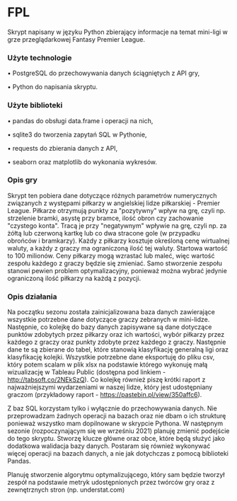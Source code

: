 # FPL

Skrypt napisany w języku Python zbierający informacje na temat mini-ligi w grze przeglądarkowej Fantasy Premier League.

### Użyte technologie 

• PostgreSQL do przechowywania danych ściągniętych z API gry,

• Python do napisania skryptu.

### Użyte biblioteki 

• pandas do obsługi data.frame i operacji na nich,

• sqlite3 do tworzenia zapytań SQL w Pythonie,

• requests do zbierania danych z API,

• seaborn oraz matplotlib do wykonania wykresów.

### Opis gry

Skrypt ten pobiera dane dotyczące różnych parametrów numerycznych związanych z występami piłkarzy w angielskiej lidze piłkarskiej - Premier League. Piłkarze otrzymują punkty za "pozytywny" wpływ na grę, czyli np. strzelenie bramki, asystę przy bramce, ilość obron czy zachowanie "czystego konta". Tracą je przy "negatywnym" wpływie na grę, czyli np. za żółtą lub czerwoną kartkę lub co dwa stracone gole (w przypadku obrońców i bramkarzy). Każdy z piłkarzy kosztuje określoną cenę wirtualnej waluty, a każdy z graczy ma ograniczoną ilość tej waluty. Startowa wartość to 100 milionów. Ceny piłkarzy mogą wzrastać lub maleć, więc wartość zespołu każdego z graczy będzie się zmieniać. Samo stworzenie zespołu stanowi pewien problem optymalizacyjny, ponieważ można wybrać jedynie ograniczoną ilość piłkarzy na każdą z pozycji. 

### Opis działania

Na początku sezonu została zainicjalizowana baza danych zawierające wszystkie potrzebne dane dotyczące graczy zebranych w mini-lidze. Następnie, co kolejkę do bazy danych zapisywane są dane dotyczące punktów zdobytych przez piłkarzy oraz ich wartości, wybór piłkarzy przez każdego z graczy oraz punkty zdobyte przez każdego z graczy. Następnie dane te są zbierane do tabel, które stanowią klasyfikację generalną ligi oraz klasyfikację kolejki. Wszystkie potrzebne dane eksportuję do pliku csv, który potem scalam w plik xlsx na podstawie którego wykonuję małą wizualizację w Tableau Public (dostępna pod linkiem - http://tabsoft.co/2NEkSzQ). Co kolejkę również piszę krótki raport z najważniejszymi wydarzeniami w naszej lidze, który jest udostępniany graczom (przykładowy raport - https://pastebin.pl/view/350affc6).

Z baz SQL korzystam tylko i wyłącznie do przechowywania danych. Nie przeprowadzam żadnych operacji na bazach oraz nie dbam o ich strukturę ponieważ wszystko mam dopilnowane w skrypcie Pythona. W następnym sezonie (rozpoczynającym się we wrześniu 2021) planuję zmienić podejście do tego skryptu. Stworzę klucze główne oraz obce, które będą służyć jako dodatkowa walidacja bazy danych. Postaram się również wykonywać więcej operacji na bazach danych, a nie jak dotychczas z pomocą biblioteki Pandas.

Planuję stworzenie algorytmu optymalizującego, który sam będzie tworzył zespół na podstawie metryk udostępnionych przez twórców gry oraz z zewnętrznych stron (np. understat.com)
